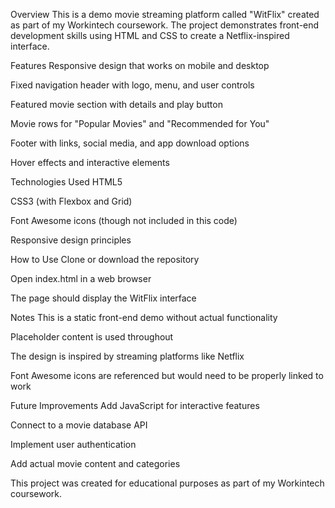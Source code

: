 Overview
This is a demo movie streaming platform called "WitFlix" created as part of my Workintech coursework. The project demonstrates front-end development skills using HTML and CSS to create a Netflix-inspired interface.

Features
Responsive design that works on mobile and desktop

Fixed navigation header with logo, menu, and user controls

Featured movie section with details and play button

Movie rows for "Popular Movies" and "Recommended for You"

Footer with links, social media, and app download options

Hover effects and interactive elements

Technologies Used
HTML5

CSS3 (with Flexbox and Grid)

Font Awesome icons (though not included in this code)

Responsive design principles

How to Use
Clone or download the repository

Open index.html in a web browser

The page should display the WitFlix interface

Notes
This is a static front-end demo without actual functionality

Placeholder content is used throughout

The design is inspired by streaming platforms like Netflix

Font Awesome icons are referenced but would need to be properly linked to work

Future Improvements
Add JavaScript for interactive features

Connect to a movie database API

Implement user authentication

Add actual movie content and categories

This project was created for educational purposes as part of my Workintech coursework.
